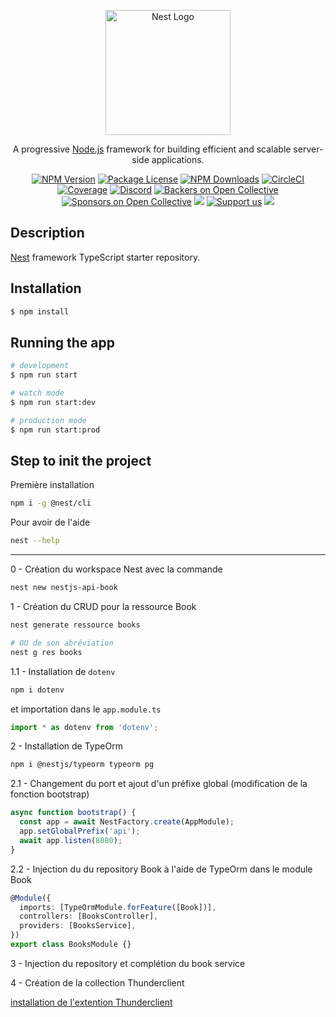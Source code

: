 <p align="center">
  <a href="http://nestjs.com/" target="blank"><img src="https://nestjs.com/img/logo-small.svg" width="200" alt="Nest Logo" /></a>
</p>

[circleci-image]: https://img.shields.io/circleci/build/github/nestjs/nest/master?token=abc123def456
[circleci-url]: https://circleci.com/gh/nestjs/nest

  <p align="center">A progressive <a href="http://nodejs.org" target="_blank">Node.js</a> framework for building efficient and scalable server-side applications.</p>
    <p align="center">
<a href="https://www.npmjs.com/~nestjscore" target="_blank"><img src="https://img.shields.io/npm/v/@nestjs/core.svg" alt="NPM Version" /></a>
<a href="https://www.npmjs.com/~nestjscore" target="_blank"><img src="https://img.shields.io/npm/l/@nestjs/core.svg" alt="Package License" /></a>
<a href="https://www.npmjs.com/~nestjscore" target="_blank"><img src="https://img.shields.io/npm/dm/@nestjs/common.svg" alt="NPM Downloads" /></a>
<a href="https://circleci.com/gh/nestjs/nest" target="_blank"><img src="https://img.shields.io/circleci/build/github/nestjs/nest/master" alt="CircleCI" /></a>
<a href="https://coveralls.io/github/nestjs/nest?branch=master" target="_blank"><img src="https://coveralls.io/repos/github/nestjs/nest/badge.svg?branch=master#9" alt="Coverage" /></a>
<a href="https://discord.gg/G7Qnnhy" target="_blank"><img src="https://img.shields.io/badge/discord-online-brightgreen.svg" alt="Discord"/></a>
<a href="https://opencollective.com/nest#backer" target="_blank"><img src="https://opencollective.com/nest/backers/badge.svg" alt="Backers on Open Collective" /></a>
<a href="https://opencollective.com/nest#sponsor" target="_blank"><img src="https://opencollective.com/nest/sponsors/badge.svg" alt="Sponsors on Open Collective" /></a>
  <a href="https://paypal.me/kamilmysliwiec" target="_blank"><img src="https://img.shields.io/badge/Donate-PayPal-ff3f59.svg"/></a>
    <a href="https://opencollective.com/nest#sponsor"  target="_blank"><img src="https://img.shields.io/badge/Support%20us-Open%20Collective-41B883.svg" alt="Support us"></a>
  <a href="https://twitter.com/nestframework" target="_blank"><img src="https://img.shields.io/twitter/follow/nestframework.svg?style=social&label=Follow"></a>
</p>
  <!--[![Backers on Open Collective](https://opencollective.com/nest/backers/badge.svg)](https://opencollective.com/nest#backer)
  [![Sponsors on Open Collective](https://opencollective.com/nest/sponsors/badge.svg)](https://opencollective.com/nest#sponsor)-->

## Description

[Nest](https://github.com/nestjs/nest) framework TypeScript starter repository.

## Installation

```bash
$ npm install
```

## Running the app

```bash
# development
$ npm run start

# watch mode
$ npm run start:dev

# production mode
$ npm run start:prod
```

## Step to init the project

Première installation

```sh
npm i -g @nest/cli
```

Pour avoir de l'aide

```sh
nest --help
```

---

0 - Création du workspace Nest avec la commande

```sh
nest new nestjs-api-book
```

1 - Création du CRUD pour la ressource Book

```sh
nest generate ressource books

# OU de son abréviation
nest g res books
```

1.1 - Installation de `dotenv`

```sh
npm i dotenv
```

et importation dans le `app.module.ts`

```ts
import * as dotenv from 'dotenv';
```

2 - Installation de TypeOrm

```sh
npm i @nestjs/typeorm typeorm pg
```

2.1 - Changement du port et ajout d'un préfixe global (modification de la fonction bootstrap)

```ts
async function bootstrap() {
  const app = await NestFactory.create(AppModule);
  app.setGlobalPrefix('api');
  await app.listen(8080);
}
```

2.2 - Injection du du repository Book à l'aide de TypeOrm dans le module Book

```ts
@Module({
  imports: [TypeOrmModule.forFeature([Book])],
  controllers: [BooksController],
  providers: [BooksService],
})
export class BooksModule {}
```

3 - Injection du repository et complétion du book service

4 - Création de la collection Thunderclient

[installation de l'extention Thunderclient](https://marketplace.visualstudio.com/items?itemName=rangav.vscode-thunder-client)
